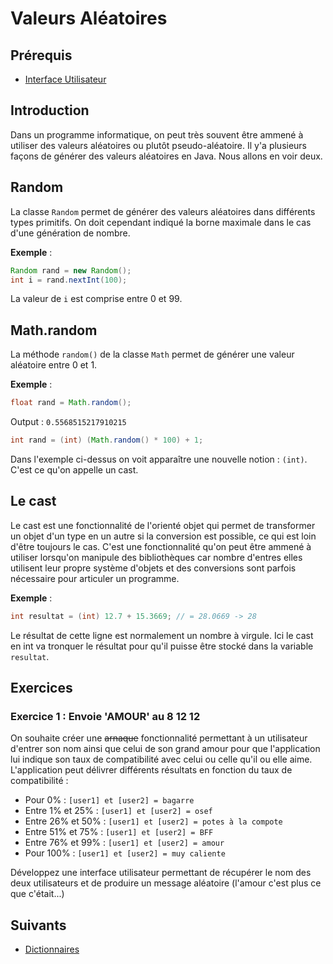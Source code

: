 # Valeurs Aléatoires

## Prérequis

+ [Interface Utilisateur]()

## Introduction

Dans un programme informatique, on peut très souvent être ammené à utiliser des valeurs aléatoires ou plutôt pseudo-aléatoire. Il y'a plusieurs façons de générer des valeurs aléatoires en Java. Nous allons en voir deux.

## Random

La classe `Random` permet de générer des valeurs aléatoires dans différents types primitifs. On doit cependant indiqué la borne maximale dans le cas d'une génération de nombre.

**Exemple** :

```java
Random rand = new Random();
int i = rand.nextInt(100);
```

La valeur de `i` est comprise entre 0 et 99.

## Math.random

La méthode `random()` de la classe `Math` permet de générer une valeur aléatoire entre 0 et 1.

**Exemple** :

```java
float rand = Math.random();
```

Output : `0.5568515217910215`

```java
int rand = (int) (Math.random() * 100) + 1;
```

Dans l'exemple ci-dessus on voit apparaître une nouvelle notion : `(int)`. C'est ce qu'on appelle un cast.

## Le cast

Le cast est une fonctionnalité de l'orienté objet qui permet de transformer un objet d'un type en un autre si la conversion est possible, ce qui est loin d'être toujours le cas.
C'est une fonctionnalité qu'on peut être ammené à utiliser lorsqu'on manipule des bibliothèques car nombre d'entres elles utilisent leur propre système d'objets et des conversions sont parfois nécessaire pour articuler un programme.

**Exemple** :

```java
int resultat = (int) 12.7 + 15.3669; // = 28.0669 -> 28
```

Le résultat de cette ligne est normalement un nombre à virgule. Ici le cast en int va tronquer le résultat pour qu'il puisse être stocké dans la variable `resultat`.

## Exercices

### Exercice 1 : Envoie 'AMOUR' au 8 12 12

On souhaite créer une ~~arnaque~~ fonctionnalité permettant à un utilisateur d'entrer son nom ainsi que celui de son grand amour pour que l'application lui indique son taux de compatibilité avec celui ou celle qu'il ou elle aime. L'application peut délivrer différents résultats en fonction du taux de compatibilité :

+ Pour 0% : `[user1] et [user2] = bagarre`
+ Entre 1% et 25% : `[user1] et [user2] = osef`
+ Entre 26% et 50% : `[user1] et [user2] = potes à la compote`
+ Entre 51% et 75% : `[user1] et [user2] = BFF`
+ Entre 76% et 99% : `[user1] et [user2] = amour`
+ Pour 100% : `[user1] et [user2] = muy caliente`

Développez une interface utilisateur permettant de récupérer le nom des deux utilisateurs et de produire un message aléatoire (l'amour c'est plus ce que c'était...)

## Suivants

+ [Dictionnaires]()
